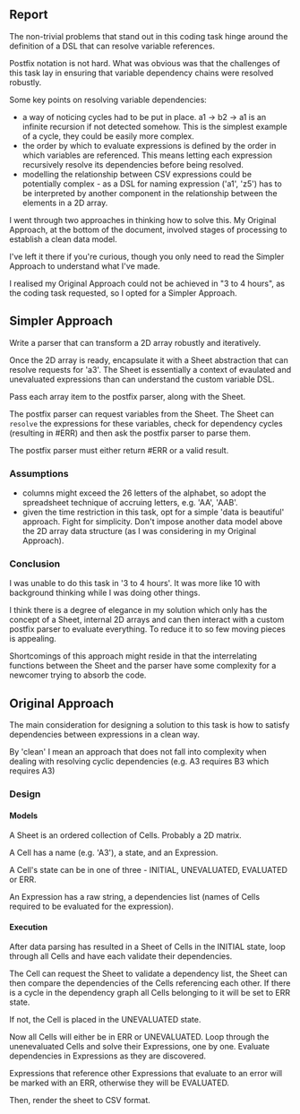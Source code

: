 ## Report

The non-trivial problems that stand out in this coding task hinge around the definition of a DSL that can resolve variable references. 

Postfix notation is not hard. What was obvious was that the challenges of this task lay in ensuring that variable dependency chains were resolved robustly. 

Some key points on resolving variable dependencies:

* a way of noticing cycles had to be put in place. a1 -> b2 -> a1 is an infinite recursion if not detected somehow. This is the simplest example of a cycle, they could be easily more complex.
* the order by which to evaluate expressions is defined by the order in which variables are referenced. This means letting each expression recursively resolve its dependencies before being resolved.
* modelling the relationship between CSV expressions could be potentially complex - as a DSL for naming expression ('a1', 'z5') has to be interpreted by another component in the relationship between the elements in a 2D array. 

I went through two approaches in thinking how to solve this. My Original Approach, at the bottom of the document, involved stages of processing to establish a clean data model. 

I've left it there if you're curious, though you only need to read the Simpler Approach to understand what I've made.

I realised my Original Approach could not be achieved in "3 to 4 hours", as the coding task requested, so I opted for a Simpler Approach.  

## Simpler Approach

Write a parser that can transform a 2D array robustly and iteratively. 

Once the 2D array is ready, encapsulate it with a Sheet abstraction that can resolve requests for 'a3'. The Sheet is essentially a context of evaulated and unevaluated expressions than can understand the custom variable DSL.

Pass each array item to the postfix parser, along with the Sheet. 

The postfix parser can request variables from the Sheet. The Sheet can `resolve` the expressions for these variables, check for dependency cycles (resulting in #ERR) and then ask the postfix parser to parse them. 

The postfix parser must either return #ERR or a valid result.

### Assumptions

* columns might exceed the 26 letters of the alphabet, so adopt the spreadsheet technique of accruing letters, e.g. 'AA', 'AAB'.
* given the time restriction in this task, opt for a simple 'data is beautiful' approach. Fight for simplicity. Don't impose another data model above the 2D array data structure (as I was considering in my Original Approach).

### Conclusion

I was unable to do this task in '3 to 4 hours'. It was more like 10 with background thinking while I was doing other things. 

I think there is a degree of elegance in my solution which only has the concept of a Sheet, internal 2D arrays and can then interact with a custom postfix parser to evaluate everything. To reduce it to so few moving pieces is appealing. 

Shortcomings of this approach might reside in that the interrelating functions between the Sheet and the parser have some complexity for a newcomer trying to absorb the code. 


## Original Approach

The main consideration for designing a solution to this task is how to satisfy dependencies between expressions in a clean way.

By 'clean' I mean an approach that does not fall into complexity when dealing with resolving cyclic dependencies (e.g. A3 requires B3 which requires A3)

### Design

#### Models

A Sheet is an ordered collection of Cells. Probably a 2D matrix.

A Cell has a name (e.g. 'A3'), a state, and an Expression.

A Cell's state can be in one of three - INITIAL, UNEVALUATED, EVALUATED or ERR. 

An Expression has a raw string, a dependencies list (names of Cells required to be evaluated for the expression).

#### Execution
 
After data parsing has resulted in a Sheet of Cells in the INITIAL state, loop through all Cells and have each validate their dependencies. 

The Cell can request the Sheet to validate a dependency list, the Sheet can then compare the dependencies of the Cells referencing each other. If there is a cycle in the dependency graph all Cells belonging to it will be set to ERR state. 

If not, the Cell is placed in the UNEVALUATED state.

Now all Cells will either be in ERR or UNEVALUATED. Loop through the unenevaluated Cells and solve their Expressions, one by one. Evaluate dependencies in Expressions as they are discovered. 

Expressions that reference other Expressions that evaluate to an error will be marked with an ERR, otherwise they will be EVALUATED.

Then, render the sheet to CSV format.
